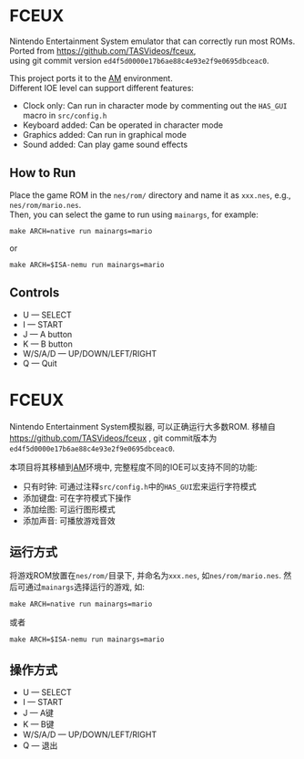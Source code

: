 # FCEUX

Nintendo Entertainment System emulator that can correctly run most ROMs.  
Ported from https://github.com/TASVideos/fceux,  
using git commit version `ed4f5d0000e17b6ae88c4e93e2f9e0695dbceac0`.

This project ports it to the [AM](https://github.com/NJU-ProjectN/abstract-machine) environment.  
Different IOE level can support different features:
* Clock only: Can run in character mode by commenting out the `HAS_GUI` macro in `src/config.h`
* Keyboard added: Can be operated in character mode
* Graphics added: Can run in graphical mode
* Sound added: Can play game sound effects

## How to Run

Place the game ROM in the `nes/rom/` directory and name it as `xxx.nes`, e.g., `nes/rom/mario.nes`.  
Then, you can select the game to run using `mainargs`, for example:
```
make ARCH=native run mainargs=mario
```

or 

```
make ARCH=$ISA-nemu run mainargs=mario
```

## Controls

* U — SELECT  
* I — START  
* J — A button  
* K — B button  
* W/S/A/D — UP/DOWN/LEFT/RIGHT  
* Q — Quit

# FCEUX

Nintendo Entertainment System模拟器, 可以正确运行大多数ROM.
移植自 https://github.com/TASVideos/fceux ,
git commit版本为`ed4f5d0000e17b6ae88c4e93e2f9e0695dbceac0`.

本项目将其移植到[AM](https://github.com/NJU-ProjectN/abstract-machine)环境中,
完整程度不同的IOE可以支持不同的功能:
* 只有时钟: 可通过注释`src/config.h`中的`HAS_GUI`宏来运行字符模式
* 添加键盘: 可在字符模式下操作
* 添加绘图: 可运行图形模式
* 添加声音: 可播放游戏音效

## 运行方式

将游戏ROM放置在`nes/rom/`目录下, 并命名为`xxx.nes`, 如`nes/rom/mario.nes`.
然后可通过`mainargs`选择运行的游戏, 如:
```
make ARCH=native run mainargs=mario
```

或者

```
make ARCH=$ISA-nemu run mainargs=mario
```

## 操作方式

* U — SELECT
* I — START
* J — A键
* K — B键
* W/S/A/D — UP/DOWN/LEFT/RIGHT
* Q — 退出
